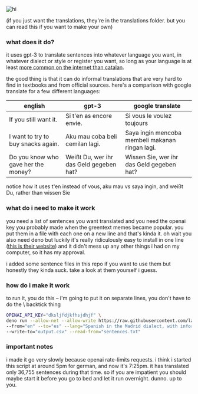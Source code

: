 ![hi](https://github.com/langwitch-tools/assets/blob/main/langwitch-header.png)

(if you just want the translations, they're in the translations folder. but you can read this if you want to make your own)

### what does it do?

it uses gpt-3 to translate sentences into whatever language you want, in whatever dialect or style or register you want, so long as your language is at least [more common on the internet than catalan](https://commoncrawl.github.io/cc-crawl-statistics/plots/languages). 

the good thing is that it can do informal translations that are very hard to find in textbooks and from official sources. here's a comparison with google translate for a few different languages:

| english | gpt-3 | google translate |
| ---- | ---- | ---- |
| If you still want it.	| Si t'en as encore envie. | Si vous le voulez toujours |
| I want to try to buy snacks again. | Aku mau coba beli cemilan lagi. | Saya ingin mencoba membeli makanan ringan lagi. |
| Do you know who gave her the money? |  Weißt Du, wer ihr das Geld gegeben hat? | Wissen Sie, wer ihr das Geld gegeben hat? |

notice how it uses t'en instead of vous, aku mau vs saya ingin, and weißt Du, rather than wissen Sie

### what do i need to make it work

you need a list of sentences you want translated and you need the openai key you probably made when the greentext memes became popular. you put them in a file with each one on a new line and that's kinda it. oh wait you also need deno but luckily it's really ridiculously easy to install in one line ([this is their website](https://deno.land/manual/getting_started/installation)) and it didn't mess up any other things i had on my computer, so it has my approval.

i added some sentence files in this repo if you want to use them but honestly they kinda suck. take a look at them yourself i guess.

### how do i make it work

to run it, you do this – i'm going to put it on separate lines, you don't have to do the \ backtick thing

```sh
OPENAI_API_KEY="dksljfdjkfhsjdhjf" \
deno run --allow-net --allow-write https://raw.githubusercontent.com/langwitch-tools/langwitch-gpt3-translate/main/generate.ts \
--from="en" --to="es" --lang="Spanish in the Madrid dialect, with informal slang if necessary" \
--write-to="output.csv" --read-from="sentences.txt"
```

### important notes

i made it go very slowly because openai rate-limits requests. i think i started this script at around 5pm for german, and now it's 7:25pm. it has translated only 36,755 sentences during that time. so if you are impatient you should maybe start it before you go to bed and let it run overnight. dunno. up to you.

